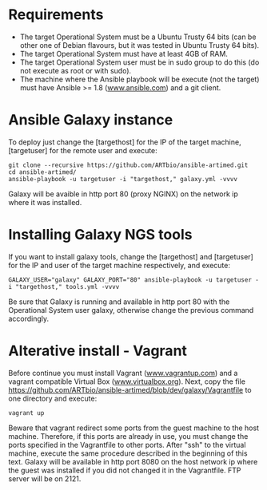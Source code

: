 # Requirements
  * The target Operational System must be a Ubuntu Trusty 64 bits (can be other one of Debian flavours, but it was tested in Ubuntu Trusty 64 bits).
  * The target Operational System must have at least 4GB of RAM.
  * The target Operational System user must be in sudo group to do this (do not execute as root or with sudo).
  * The machine where the Ansible playbook will be execute (not the target) must have Ansible >= 1.8 (www.ansible.com) and a git client.
  
# Ansible Galaxy instance
To deploy just change the [targethost] for the IP of the target machine, [targetuser] for the remote user and execute:
```
git clone --recursive https://github.com/ARTbio/ansible-artimed.git
cd ansible-artimed/
ansible-playbook -u targetuser -i "targethost," galaxy.yml -vvvv
```
Galaxy will be avaible in http port 80 (proxy NGINX) on the network ip where it was installed.

# Installing Galaxy NGS tools
If you want to install galaxy tools, change the [targethost] and [targetuser] for the IP and user of the target machine respectively, and execute: 
```
GALAXY_USER="galaxy" GALAXY_PORT="80" ansible-playbook -u targetuser -i "targethost," tools.yml -vvvv
```
Be sure that Galaxy is running and available in http port 80 with the Operational System user galaxy, otherwise change the previous command accordingly. 

# Alterative install - Vagrant
Before continue you must install Vagrant (www.vagrantup.com) and a vagrant compatible Virtual Box (www.virtualbox.org).
Next, copy the file https://github.com/ARTbio/ansible-artimed/blob/dev/galaxy/Vagrantfile to one directory and execute:
```
vagrant up
```

Beware that vagrant redirect some ports from the guest machine to the host machine. 
Therefore, if this ports are already in use, you must change the ports specified in the Vagrantfile to other ports.
After "ssh" to the virtual machine, execute the same procedure described in the beginning of this text. 
Galaxy will be available in http port 8080 on the host network ip where the guest was installed if you did not changed it in the Vagrantfile. FTP server will be on 2121.
